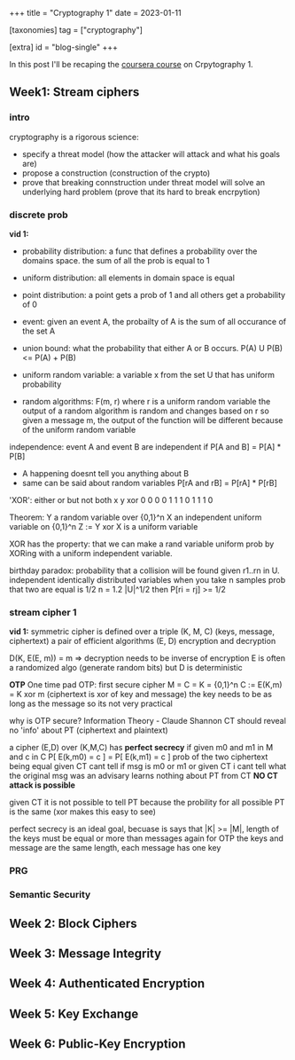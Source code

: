 +++
title = "Cryptography 1"
date = 2023-01-11

[taxonomies]
tag = ["cryptography"]

[extra]
id = "blog-single"
+++

In this post I'll be recaping the [coursera course](https://www.coursera.org/learn/crypto) on Crpytography 1.

<!-- more -->

## Week1: Stream ciphers

### intro

cryptography is a rigorous science:
- specify a threat model (how the attacker will attack and what his goals are)
- propose a construction (construction of the crypto)
- prove that breaking connstruction under threat model will solve an underlying hard problem (prove that its hard to break encrpytion)

### discrete prob
**vid 1:**
- probability distribution: a func that defines a probability over the domains space. the sum of all the prob is equal to 1
- uniform distribution: all elements in domain space is equal
- point distribution: a point gets a prob of 1 and all others get a probability of 0
- event: given an event A, the probailty of A is the sum of all occurance of the set A
- union bound: what the probability that either A or B occurs. P(A) U P(B) <= P(A) + P(B)
- uniform random variable: a variable x from the set U that has uniform probability

- random algorithms:
F(m, r) where r is a uniform random variable
the output of a random algorithm is random and changes based on r
so given a message m, the output of the function will be different because of the uniform random variable

independence: event A and event B are independent if P[A and B] = P[A] * P[B]
  - A happening doesnt tell you anything about B
  - same can be said about random variables P[rA and rB] = P[rA] * P[rB]

'XOR': either or but not both
x y  xor
0 0  0
0 1  1
1 0  1
1 1  0

Theorem: Y a random variable over {0,1}^n
         X an independent uniform variable on {0,1}^n
         Z := Y xor X is a uniform variable

XOR has the property: that we can make a rand variable uniform prob by XORing with a uniform independent variable.


birthday paradox: probability that a collision will be found
          given r1..rn in U. independent identically distributed variables
          when you take n samples prob that two are equal is 1/2
          n = 1.2 |U|^1/2 then P[ri = rj] >= 1/2

### stream cipher 1
**vid 1:**
symmetric cipher is defined over a triple (K, M, C) (keys, message, ciphertext)
  a pair of efficient algorithms (E, D) encryption and decryption

D(K, E(E, m)) = m  => decryption needs to be inverse of encryption
E is often a randomized algo (generate random bits) but D is deterministic

**OTP** One time pad OTP: first secure cipher
M = C = K = {0,1}^n
C := E(K,m) = K xor m (ciphertext is xor of key and message)
the key needs to be as long as the message so its not very practical

why is OTP secure?
Information Theory - Claude Shannon
CT should reveal no 'info' about PT (ciphertext and plaintext)

a cipher (E,D) over (K,M,C) has **perfect secrecy** if
given m0 and m1 in M and c in C
P[ E(k,m0) = c ] = P[ E(k,m1) = c ]
  prob of the two ciphertext being equal
  given CT cant tell if msg is m0 or m1 or
  given CT i cant tell what the original msg was
  an advisary learns nothing about PT from CT
  **NO CT attack is possible**

given CT it is not possible to tell PT because the probility for all possible PT is the same (xor makes this easy to see)

perfect secrecy is an ideal goal, becuase is says that |K| >= |M|, length of the keys must be equal or more than messages
again for OTP the keys and message are the same length, each message has one key

### PRG

### Semantic Security

## Week 2: Block Ciphers

## Week 3: Message Integrity

## Week 4: Authenticated Encryption

## Week 5: Key Exchange

## Week 6: Public-Key Encryption




